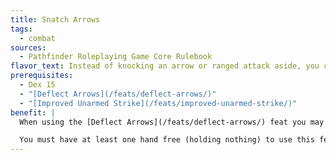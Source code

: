 ```yaml
---
title: Snatch Arrows
tags:
  - combat
sources:
  - Pathfinder Roleplaying Game Core Rulebook
flavor_text: Instead of knocking an arrow or ranged attack aside, you can catch it in mid-flight.
prerequisites:
  - Dex 15
  - "[Deflect Arrows](/feats/deflect-arrows/)"
  - "[Improved Unarmed Strike](/feats/improved-unarmed-strike/)"
benefit: |
  When using the [Deflect Arrows](/feats/deflect-arrows/) feat you may choose to catch the weapon instead of just deflecting it. Thrown weapons can immediately be thrown back as an attack against the original attacker (even though it isn't your turn) or kept for later use.

  You must have at least one hand free (holding nothing) to use this feat.
---
```


